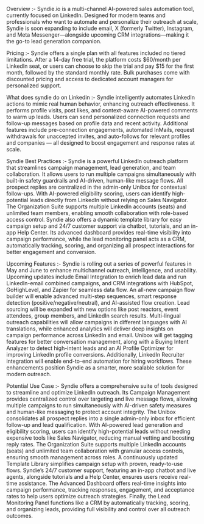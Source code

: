 ﻿Overview :- Syndie.io is a multi-channel AI-powered sales automation tool, currently focused on LinkedIn. Designed for modern teams and professionals who want to automate and personalize their outreach at scale, Syndie is soon expanding to include email, X (formerly Twitter), Instagram, and Meta Messenger—alongside upcoming CRM integrations—making it the go-to lead generation companion.

Pricing :- Syndie offers a single plan with all features included no tiered limitations. After a 14-day free trial, the platform costs $60/month per LinkedIn seat, or users can choose to skip the trial and pay $15 for the first month, followed by the standard monthly rate. Bulk purchases come with discounted pricing and access to dedicated account managers for personalized support.

What does syndie do on Linkedin :- Syndie intelligently automates LinkedIn actions to mimic real human behavior, enhancing outreach effectiveness. It performs profile visits, post likes, and context-aware AI-powered comments to warm up leads. Users can send personalized connection requests and follow-up messages based on profile data and recent activity. Additional features include pre-connection engagements, automated InMails, request withdrawals for unaccepted invites, and auto-follows for relevant profiles and companies — all designed to boost engagement and response rates at scale.

Syndie Best Practices :- Syndie is a powerful LinkedIn outreach platform that streamlines campaign management, lead generation, and team collaboration. It allows users to run multiple campaigns simultaneously with built-in safety guardrails and AI-driven, human-like message flows. All prospect replies are centralized in the admin-only Unibox for contextual follow-ups. With AI-powered eligibility scoring, users can identify high-potential leads directly from LinkedIn without relying on Sales Navigator. The Organization Suite supports multiple LinkedIn accounts (seats) and unlimited team members, enabling smooth collaboration with role-based access control. Syndie also offers a dynamic template library for easy campaign setup and 24/7 customer support via chatbot, tutorials, and an in-app Help Center. Its advanced dashboard provides real-time visibility into campaign performance, while the lead monitoring panel acts as a CRM, automatically tracking, scoring, and organizing all prospect interactions for better engagement and conversion.

Upcoming Features :- Syndie is rolling out a series of powerful features in May and June to enhance multichannel outreach, intelligence, and usability. Upcoming updates include Email Integration to enrich lead data and run LinkedIn-email combined campaigns, and CRM integrations with HubSpot, GoHighLevel, and Zapier for seamless data flow. An all-new campaign flow builder will enable advanced multi-step sequences, smart response detection (positive/negative/neutral), and AI-assisted flow creation. Lead sourcing will be expanded with new options like post reactors, event attendees, group members, and LinkedIn search results. Multi-lingual outreach capabilities will allow campaigns in different languages with AI translations, while enhanced analytics will deliver deep insights on campaign performance across LinkedIn and email. Unibox will get tagging features for better conversation management, along with a Buying Intent Analyzer to detect high-intent leads and an AI Profile Optimizer for improving LinkedIn profile conversions. Additionally, LinkedIn Recruiter integration will enable end-to-end automation for hiring workflows. These enhancements position Syndie as a smarter, more scalable solution for modern outreach.

Potential Use Case :- Syndie offers a comprehensive suite of tools designed to streamline and optimize LinkedIn outreach. Its Campaign Management provides centralized control over targeting and live message flows, allowing multiple campaigns to run simultaneously with AI-driven safety measures and human-like messaging to protect account integrity. The Unibox consolidates all prospect replies into a single admin-only inbox for efficient follow-up and lead qualification. With AI-powered lead generation and eligibility scoring, users can identify high-potential leads without needing expensive tools like Sales Navigator, reducing manual vetting and boosting reply rates. The Organization Suite supports multiple LinkedIn accounts (seats) and unlimited team collaboration with granular access controls, ensuring smooth management across roles. A continuously updated Template Library simplifies campaign setup with proven, ready-to-use flows. Syndie’s 24/7 customer support, featuring an in-app chatbot and live agents, alongside tutorials and a Help Center, ensures users receive real-time assistance. The Advanced Dashboard offers real-time insights into campaign performance, tracking responses, engagement, and acceptance rates to help users optimize outreach strategies. Finally, the Lead Monitoring Panel functions like a CRM by automatically tracking, scoring, and organizing leads, providing full visibility and control over all outreach outcomes.